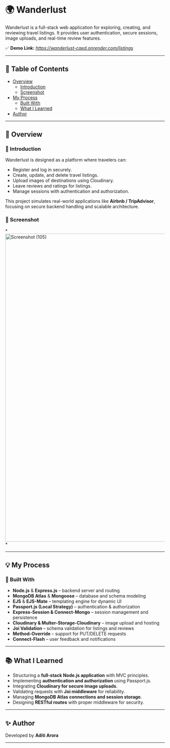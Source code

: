 # 🌍 Wanderlust

Wanderlust is a full-stack web application for exploring, creating, and reviewing travel listings. It provides user authentication, secure sessions, image uploads, and real-time review features.

✅ **Demo Link:** *https://wanderlust-caed.onrender.com/listings*

---

## 📜 Table of Contents


- [Overview](#-overview)
  - [Introduction](#-introduction)
  - [Screenshot](#-screenshot)
- [My Process](#-my-process)
  - [Built With](#-built-with)
  - [What I Learned](#-what-i-learned)
- [Author](#-author)


---

## 📝 Overview

### 🔹 Introduction

Wanderlust is designed as a platform where travelers can:

* Register and log in securely.
* Create, update, and delete travel listings.
* Upload images of destinations using Cloudinary.
* Leave reviews and ratings for listings.
* Manage sessions with authentication and authorization.

This project simulates real-world applications like **Airbnb / TripAdvisor**, focusing on secure backend handling and scalable architecture.

### 🔹 Screenshot

*<img width="1920" height="970" alt="Screenshot (105)" src="https://github.com/user-attachments/assets/c558285c-f38d-47c1-bff0-99ea1c9d8bae" />
*

---

## 💡 My Process

### 🔨 Built With

* **Node.js** & **Express.js** – backend server and routing
* **MongoDB Atlas** & **Mongoose** – database and schema modeling
* **EJS** & **EJS-Mate** – templating engine for dynamic UI
* **Passport.js (Local Strategy)** – authentication & authorization
* **Express-Session & Connect-Mongo** – session management and persistence
* **Cloudinary & Multer-Storage-Cloudinary** – image upload and hosting
* **Joi Validation** – schema validation for listings and reviews
* **Method-Override** – support for PUT/DELETE requests
* **Connect-Flash** – user feedback and notifications

---

## 📚 What I Learned

* Structuring a **full-stack Node.js application** with MVC principles.
* Implementing **authentication and authorization** using Passport.js.
* Integrating **Cloudinary for secure image uploads**.
* Validating requests with **Joi middleware** for reliability.
* Managing **MongoDB Atlas connections and session storage**.
* Designing **RESTful routes** with proper middleware for security.

---

## ✨ Author

Developed by **Aditi Arora**

---
